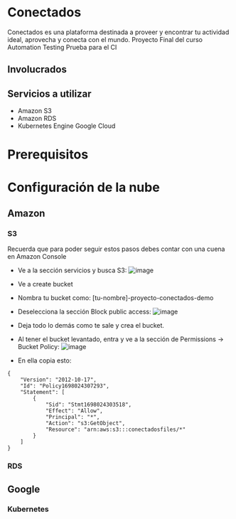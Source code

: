 # Conectados
Conectados es una plataforma destinada a proveer y encontrar tu actividad ideal, aprovecha y conecta con el mundo.
Proyecto Final del curso Automation Testing
Prueba para el CI

## Involucrados

## Servicios a utilizar
* Amazon S3
* Amazon RDS
* Kubernetes Engine Google Cloud
# Prerequisitos

# Configuración de la nube
## Amazon
### S3
Recuerda que para poder seguir estos pasos debes contar con una cuena en Amazon Console
* Ve a la sección servicios y busca S3:
![image](https://github.com/mp4402/proyecto-cloud/assets/61555440/3c28d446-b9df-448d-9b3d-e2642959c4cc)
* Ve a create bucket
* Nombra tu bucket como: [tu-nombre]-proyecto-conectados-demo
* Deselecciona la sección Block public access:
![image](https://github.com/mp4402/proyecto-cloud/assets/61555440/209977fe-0abf-4c50-8b44-4ba8a095c805)
* Deja todo lo demás como te sale y crea el bucket.

* Al tener el bucket levantado, entra y ve a la sección de Permissions -> Bucket Policy:
![image](https://github.com/mp4402/proyecto-cloud/assets/61555440/bf0f1d1c-4357-45d1-b47e-85940e92c7a3)
* En ella copia esto:
```
{
    "Version": "2012-10-17",
    "Id": "Policy1698024307293",
    "Statement": [
        {
            "Sid": "Stmt1698024303518",
            "Effect": "Allow",
            "Principal": "*",
            "Action": "s3:GetObject",
            "Resource": "arn:aws:s3:::conectadosfiles/*"
        }
    ]
}
```
### RDS
## Google
### Kubernetes
